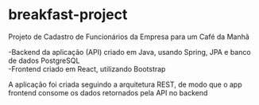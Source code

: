 # breakfast-project

Projeto de Cadastro de Funcionários da Empresa para um Café da Manhã  

-Backend da aplicação (API) criado em Java, usando Spring, JPA e banco de dados PostgreSQL  
-Frontend criado em React, utilizando Bootstrap  

A aplicação foi criada seguindo a arquitetura REST, de modo que o app frontend consome os dados retornados pela API no backend  

